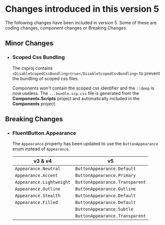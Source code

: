 # Changes introduced in this version 5

The following changes have been included in version 5.
Some of these are coding changes,
component changes or Breaking Changes.

## Minor Changes

- ### Scoped Css Bundling

  The csproj contains `<DisableScopedCssBundling>true</DisableScopedCssBundling>` to prevent the bundling of scoped css files.

  Components won't contain the scoped css identifier and the `::deep` is now useless.
  The `...bundle.scp.css` file is generated from the **Components.Scripts** project and automatically included in the **Components** project.

## Breaking Changes

- ### FluentButton.Appearance

  The `Appearance` property has been updated to use the `ButtonAppearance` enum
  instead of `Appearance`.

  |v3 & v4|v5|
  |---|---|
  |`Appearance.Neutral`    |`ButtonAppearance.Default`|
  |`Appearance.Accent`     |`ButtonAppearance.Primary`|
  |`Appearance.Lightweight`|`ButtonAppearance.Transparent`|
  |`Appearance.Outline`    |`ButtonAppearance.Outline`|
  |`Appearance.Stealth`    |`ButtonAppearance.Default`|
  |`Appearance.Filled`     |`ButtonAppearance.Default`|
  |                        |`ButtonAppearance.Subtle`|
  |                        |`ButtonAppearance.Transparent`|
